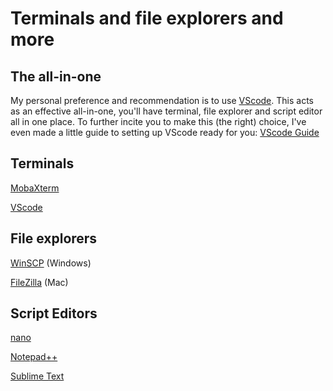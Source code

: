 # Terminals and file explorers and more

## The all-in-one

My personal preference and recommendation is to use [VScode](https://code.visualstudio.com/). This acts as an effective all-in-one, you'll have terminal, file explorer and script editor all in one place. To further incite you to make this (the right) choice, I've even made a little guide to setting up VScode ready for you: [VScode Guide](/vscode_guide.md)

## Terminals

[MobaXterm](https://mobaxterm.mobatek.net/)

[VScode](https://code.visualstudio.com/)

## File explorers

[WinSCP](https://winscp.net/eng/index.php) (Windows)

[FileZilla](https://filezilla-project.org/) (Mac)

## Script Editors

[nano](https://www.nano-editor.org/)

[Notepad++](https://notepad-plus-plus.org/)

[Sublime Text](http://www.sublimetext.com/)
